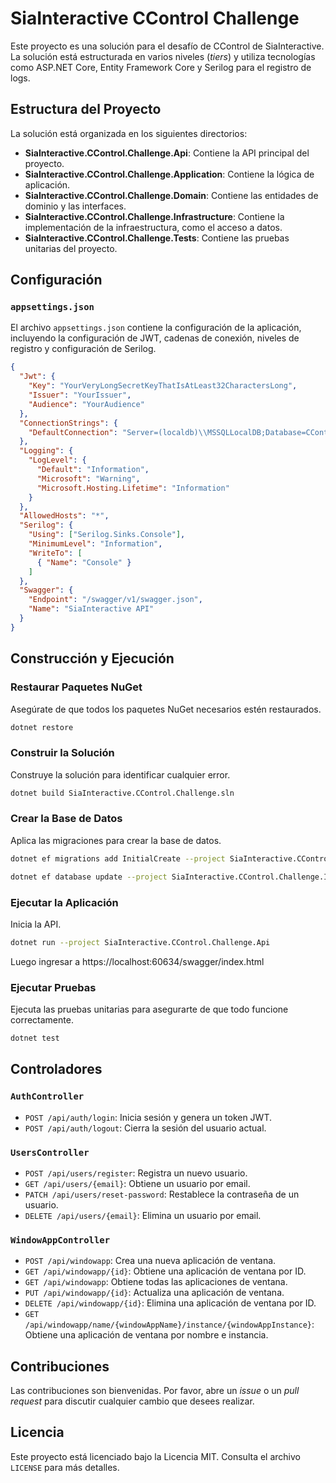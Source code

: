 # SiaInteractive CControl Challenge

Este proyecto es una solución para el desafío de CControl de SiaInteractive. La solución está estructurada en varios niveles (*tiers*) y utiliza tecnologías como ASP.NET Core, Entity Framework Core y Serilog para el registro de logs.

## Estructura del Proyecto

La solución está organizada en los siguientes directorios:

- **SiaInteractive.CControl.Challenge.Api**: Contiene la API principal del proyecto.
- **SiaInteractive.CControl.Challenge.Application**: Contiene la lógica de aplicación.
- **SiaInteractive.CControl.Challenge.Domain**: Contiene las entidades de dominio y las interfaces.
- **SiaInteractive.CControl.Challenge.Infrastructure**: Contiene la implementación de la infraestructura, como el acceso a datos.
- **SiaInteractive.CControl.Challenge.Tests**: Contiene las pruebas unitarias del proyecto.

## Configuración

### `appsettings.json`

El archivo `appsettings.json` contiene la configuración de la aplicación, incluyendo la configuración de JWT, cadenas de conexión, niveles de registro y configuración de Serilog.

```json
{
  "Jwt": {
    "Key": "YourVeryLongSecretKeyThatIsAtLeast32CharactersLong",
    "Issuer": "YourIssuer",
    "Audience": "YourAudience"
  },
  "ConnectionStrings": {
    "DefaultConnection": "Server=(localdb)\\MSSQLLocalDB;Database=CControlDb;Trusted_Connection=True;MultipleActiveResultSets=true"
  },
  "Logging": {
    "LogLevel": {
      "Default": "Information",
      "Microsoft": "Warning",
      "Microsoft.Hosting.Lifetime": "Information"
    }
  },
  "AllowedHosts": "*",
  "Serilog": {
    "Using": ["Serilog.Sinks.Console"],
    "MinimumLevel": "Information",
    "WriteTo": [
      { "Name": "Console" }
    ]
  },
  "Swagger": {
    "Endpoint": "/swagger/v1/swagger.json",
    "Name": "SiaInteractive API"
  }
}
```

## Construcción y Ejecución

### Restaurar Paquetes NuGet

Asegúrate de que todos los paquetes NuGet necesarios estén restaurados.

```sh
dotnet restore
```

### Construir la Solución

Construye la solución para identificar cualquier error.

```sh
dotnet build SiaInteractive.CControl.Challenge.sln
```

### Crear la Base de Datos

Aplica las migraciones para crear la base de datos.

```sh
dotnet ef migrations add InitialCreate --project SiaInteractive.CControl.Challenge.Infrastructure

dotnet ef database update --project SiaInteractive.CControl.Challenge.Infrastructure
```

### Ejecutar la Aplicación

Inicia la API.

```sh
dotnet run --project SiaInteractive.CControl.Challenge.Api
```
Luego ingresar a https://localhost:60634/swagger/index.html 

### Ejecutar Pruebas

Ejecuta las pruebas unitarias para asegurarte de que todo funcione correctamente.

```sh
dotnet test
```

## Controladores

### `AuthController`
- `POST /api/auth/login`: Inicia sesión y genera un token JWT.
- `POST /api/auth/logout`: Cierra la sesión del usuario actual.

### `UsersController`
- `POST /api/users/register`: Registra un nuevo usuario.
- `GET /api/users/{email}`: Obtiene un usuario por email.
- `PATCH /api/users/reset-password`: Restablece la contraseña de un usuario.
- `DELETE /api/users/{email}`: Elimina un usuario por email.

### `WindowAppController`
- `POST /api/windowapp`: Crea una nueva aplicación de ventana.
- `GET /api/windowapp/{id}`: Obtiene una aplicación de ventana por ID.
- `GET /api/windowapp`: Obtiene todas las aplicaciones de ventana.
- `PUT /api/windowapp/{id}`: Actualiza una aplicación de ventana.
- `DELETE /api/windowapp/{id}`: Elimina una aplicación de ventana por ID.
- `GET /api/windowapp/name/{windowAppName}/instance/{windowAppInstance}`: Obtiene una aplicación de ventana por nombre e instancia.

## Contribuciones

Las contribuciones son bienvenidas. Por favor, abre un *issue* o un *pull request* para discutir cualquier cambio que desees realizar.

## Licencia

Este proyecto está licenciado bajo la Licencia MIT. Consulta el archivo `LICENSE` para más detalles.




